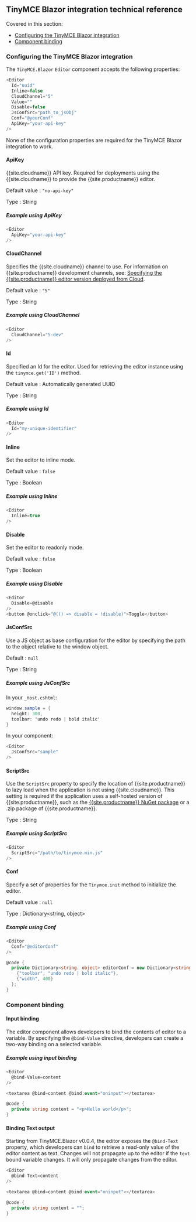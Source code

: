 ## TinyMCE Blazor integration technical reference

Covered in this section:

* [Configuring the TinyMCE Blazor integration](#configuringthetinymceblazorintegration)
* [Component binding](#componentbinding)

### Configuring the TinyMCE Blazor integration

The `TinyMCE.Blazor` `Editor` component accepts the following properties:

```cs
<Editor
  Id="uuid"
  Inline=false
  CloudChannel="5"
  Value=""
  Disable=false
  JsConfSrc="path_to_jsObj"
  Conf="@yourConf"
  ApiKey="your-api-key"
/>
```

None of the configuration properties are required for the TinyMCE Blazor integration to work.

#### ApiKey

{{site.cloudname}} API key. Required for deployments using the {{site.cloudname}} to provide the {{site.productname}} editor.

Default value
: `"no-api-key"`

Type
: String

##### Example using ApiKey

```cs
<Editor
  ApiKey="your-api-key"
/>
```

#### CloudChannel

Specifies the {{site.cloudname}} channel to use. For information on {{site.productname}} development channels, see: [Specifying the {{site.productname}} editor version deployed from Cloud]({{site.baseurl}}/cloud-deployment-guide/editor-plugin-version/).

Default value
: `"5"`

Type
: String

##### Example using CloudChannel

```cs
<Editor
  CloudChannel="5-dev"
/>
```

#### Id

Specified an Id for the editor. Used for retrieving the editor instance using the `tinymce.get('ID')` method.

Default value
: Automatically generated UUID

Type
: String

##### Example using Id

```cs
<Editor
  Id="my-unique-identifier"
/>
```

#### Inline

Set the editor to inline mode.

Default value
: `false`

Type
: Boolean

##### Example using Inline

```cs
<Editor
  Inline=true
/>
```

#### Disable

Set the editor to readonly mode.

Default value
: `false`

Type
: Boolean

##### Example using Disable

```cs
<Editor
  Disable=@disable
/>
<button @onclick="@(() => disable = !disable)">Toggle</button>
```

#### JsConfSrc

Use a JS object as base configuration for the editor by specifying the path to the object relative to the window object.

Default
: `null`

Type
: String

##### Example using JsConfSrc

In your `_Host.cshtml`:

```cs
window.sample = {
  height: 300,
  toolbar: 'undo redo | bold italic'
}
```

In your component:

```cs
<Editor
  JsConfSrc="sample"
/>
```

#### ScriptSrc

Use the `ScriptSrc` property to specify the location of {{site.productname}} to lazy load when the application is not using {{site.cloudname}}. This setting is required if the application uses a self-hosted version of {{site.productname}}, such as the [{{site.productname}} NuGet package](https://www.nuget.org/packages/TinyMCE/) or a .zip package of {{site.productname}}.

Type
: String

##### Example using ScriptSrc

```cs
<Editor
  ScriptSrc="/path/to/tinymce.min.js"
/>
```

#### Conf

Specify a set of properties for the `Tinymce.init` method to initialize the editor.

Default value
: `null`

Type
: Dictionary&#60;string, object&#62;

##### Example using Conf

```cs
<Editor
  Conf="@editorConf"
/>

@code {
  private Dictionary<string. object> editorConf = new Dictionary<string, object>{
    {"toolbar", "undo redo | bold italic"},
    {"width", 400}
  };
}
```

### Component binding

#### Input binding

The editor component allows developers to bind the contents of editor to a variable. By specifying the `@bind-Value` directive, developers can create a two-way binding on a selected variable.

##### Example using input binding

```cs
<Editor
  @bind-Value=content
/>

<textarea @bind=content @bind:event="oninput"></textarea>

@code {
  private string content = "<p>Hello world</p>";
}
```

#### Binding Text output

Starting from TinyMCE.Blazor v0.0.4, the editor exposes the `@bind-Text` property, which developers can `bind` to retrieve a read-only value of the editor content as text. Changes will not propagate up to the editor if the `text` bound variable changes. It will only propagate changes from the editor.

```cs
<Editor
  @bind-Text=content
/>

<textarea @bind=content @bind:event="oninput"></textarea>

@code {
  private string content = "";
}
```
